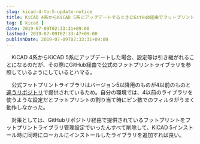 ```yaml
---
slug: kicad-4-to-5-update-notice
title: KiCAD 4系からKiCAD 5系にアップデートするときにGitHub経由でフットプリントライブラリを参照するようにしているとハマる
tag: [ kicad ]
date: 2019-07-09T02:33:31+09:00
lastmod: 2019-07-09T02:33:47+09:00
publishDate: 2019-07-09T02:33:31+09:00
---
```


　KiCAD 4系からKiCAD 5系にアップデートした場合、設定等は引き継がれることになるのだが、その際にGitHub経由で公式のフットプリントライブラリを参照しているようにしているとハマる。

　公式フットプリントライブラリはバージョン5以降用のものが4以前のものと[違うリポジトリ](https://github.com/kicad/kicad-footprints)で提供されているため。自分の環境では、4以前のライブラリを使うような設定だとフットプリントの割り当て時にピン数でのフィルタがうまく動作しなかった。

　対策としては、GitHubリポジトリ経由で提供されているフットプリントをフットプリントライブラリ管理設定でいったんすべて削除して、KiCAD 5インストール時に同時にローカルにインストールしたライブラリを追加すれば良い。

